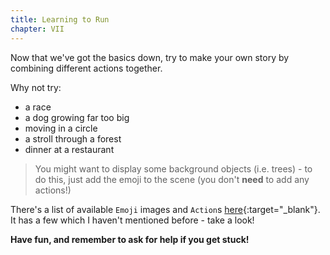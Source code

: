```yaml
---
title: Learning to Run
chapter: VII
---
```


Now that we've got the basics down, try to make your own story by combining different actions together.

Why not try:

* a race
* a dog growing far too big
* moving in a circle
* a stroll through a forest
* dinner at a restaurant

> You might want to display some background objects (i.e. trees) - to do this, just add the emoji to the scene (you don't **need** to add any actions!) 

There's a list of available `Emoji` images and `Action`s [here](/reference){:target="_blank"}. It has a few which I haven't mentioned before - take a look!

**Have fun, and remember to ask for help if you get stuck!**